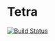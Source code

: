 # Tetra

[![Build Status](http://thoughtpalette.com:3333/api/badge/github.com/thoughtpalette/Tetra/status.svg?branch=master)](http://thoughtpalette.com:3333/github.com/thoughtpalette/Tetra)